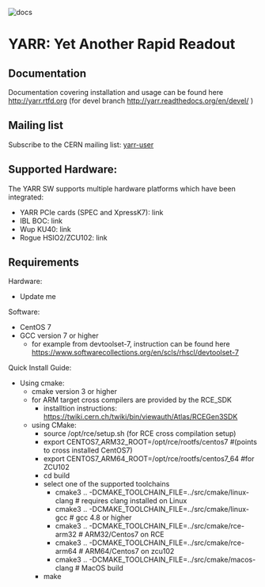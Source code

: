 ![docs](http://readthedocs.org/projects/yarr/badge/?version=latest)

# YARR: Yet Another Rapid Readout

## Documentation

Documentation covering installation and usage can be found here http://yarr.rtfd.org (for devel branch http://yarr.readthedocs.org/en/devel/ )

## Mailing list

Subscribe to the CERN mailing list: [yarr-user](https://e-groups.cern.ch/e-groups/EgroupsSubscription.do?egroupName=yarr-users)

## Supported Hardware:
The YARR SW supports multiple hardware platforms which have been integrated:

- YARR PCIe cards (SPEC and XpressK7): link
- IBL BOC: link
- Wup KU40: link
- Rogue HSIO2/ZCU102: link

## Requirements
Hardware:

- Update me

Software:

- CentOS 7
- GCC version 7 or higher
    - for example from devtoolset-7, instruction can be found here https://www.softwarecollections.org/en/scls/rhscl/devtoolset-7

Quick Install Guide:
- Using cmake:
    - cmake version 3 or higher
    - for ARM target cross compilers are provided by the RCE_SDK
        - installtion instructions: https://twiki.cern.ch/twiki/bin/viewauth/Atlas/RCEGen3SDK
    - using CMake:
        - source /opt/rce/setup.sh (for RCE cross compilation setup)
        - export CENTOS7_ARM32_ROOT=/opt/rce/rootfs/centos7 #(points to cross installed CentOS7)
        - export CENTOS7_ARM64_ROOT=/opt/rce/rootfs/centos7_64 #for ZCU102 
        - cd build
        - select one of the supported toolchains
            - cmake3 ..  -DCMAKE_TOOLCHAIN_FILE=../src/cmake/linux-clang # requires clang installed on Linux
            - cmake3 ..  -DCMAKE_TOOLCHAIN_FILE=../src/cmake/linux-gcc # gcc 4.8 or higher
            - cmake3 ..  -DCMAKE_TOOLCHAIN_FILE=../src/cmake/rce-arm32 # ARM32/Centos7 on RCE
            - cmake3 ..  -DCMAKE_TOOLCHAIN_FILE=../src/cmake/rce-arm64 # ARM64/Centos7 on zcu102
            - cmake3 ..  -DCMAKE_TOOLCHAIN_FILE=../src/cmake/macos-clang # MacOS build
        - make
